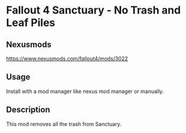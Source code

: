 # Fallout 4 Sanctuary - No Trash and Leaf Piles

## Nexusmods
https://www.nexusmods.com/fallout4/mods/3022

## Usage

Install with a mod manager like nexus mod manager or manually.

## Description

This mod removes all the trash from Sanctuary.
